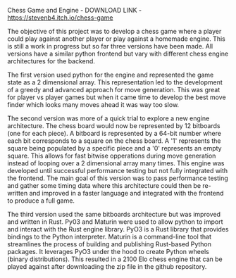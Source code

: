Chess Game and Engine - DOWNLOAD LINK - https://stevenb4.itch.io/chess-game

The objective of this project was to develop a chess game where a player could play against another player or play against a homemade engine. This is still a work in progress but so far three versions have been made. All versions have a similar python frontend but vary with different chess engine architectures for the backend.

The first version used python for the engine and represented the game state as a 2 dimensional array. This representation led to the development of a greedy and advanced approach for move generation. This was great for player vs player games but when it came time to develop the best move finder which looks many moves ahead it was way too slow.

The second version was more of a quick trial to explore a new engine architecture. The chess board would now be represented by 12 bitboards (one for each piece). A bitboard is represented by a 64-bit number where each bit corresponds to a square on the chess board. A '1' represents the square being populated by a specific piece and a '0' represents an empty square. This allows for fast bitwise opperations during move generation instead of looping over a 2 dimensional array many times. This engine was developed until successful performance testing but not fully integrated with the frontend. The main goal of this version was to pass performance testing and gather some timing data where this architecture could then be re-written and improved in a faster language and integrated with the frontend to produce a full game.

The third version used the same bitboards architecture but was improved and written in Rust. Py03 and Maturin were used to allow python to import and interact with the Rust engine library. PyO3 is a Rust library that provides bindings to the Python interpreter. Maturin is a command-line tool that streamlines the process of building and publishing Rust-based Python packages. It leverages PyO3 under the hood to create Python wheels (binary distributions). This resulted in a 2100 Elo chess engine that can be played against after downloading the zip file in the github repository.
